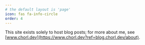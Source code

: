 ```yaml
---
# the default layout is 'page'
icon: fas fa-info-circle
order: 4
---
```


This site exists solely to host blog posts; for more about me, see [www.chorl.dev](https://www.chorl.dev?ref=blog.chorl.dev/about).
